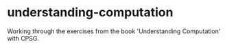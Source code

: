 # understanding-computation
Working through the exercises from the book 'Understanding Computation' with CPSG.
